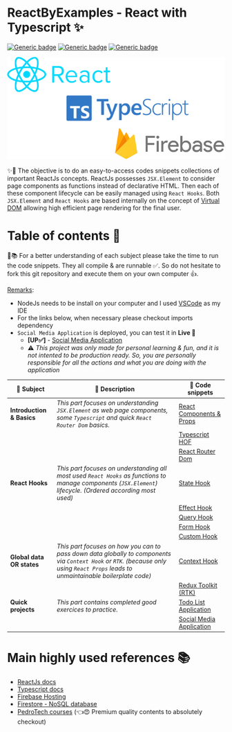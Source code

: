 # ReactByExamples - React with Typescript ✨

[![Generic badge](https://img.shields.io/badge/ReactJs-18.2-darkblue.svg?style=plastic)](https://reactjs.org/)
[![Generic badge](https://img.shields.io/badge/Typescript-4.8-blue.svg?style=plastic)](https://www.typescriptlang.org/)
[![Generic badge](https://img.shields.io/badge/NodeJs-16.18-darkgreen.svg?style=plastic)](https://nodejs.org/en/)

<p align="center">
  <img src="docs/front-img.png" />
</p>

✨👾 The objective is to do an easy-to-access codes snippets collections of important ReactJs concepts. ReactJs possesses `JSX.Element` to consider page components as functions instead of declarative HTML. Then each of these component lifecycle can be easily managed using `React Hooks`. Both `JSX.Element` and `React Hooks` are based internally on the concept of [Virtual DOM](https://reactjs.org/docs/faq-internals.html) allowing high efficient page rendering for the final user.

# Table of contents 📃

🔎📚 For a better understanding of each subject please take the time to run the code snippets.
They all compile & are runnable ✅.
So do not hesitate to fork this git repository and execute them on your own computer 👍.

<ins>Remarks</ins>:

- NodeJs needs to be install on your computer and I used [VSCode](https://code.visualstudio.com/) as my IDE
- For the links below, when necessary please checkout imports dependency
- `Social Media Application` is deployed, you can test it in **Live 🔴**
  - **\[UP✅\]** - [Social Media Application](https://reactbyexamples-87316.web.app/)
  - ⚠️ _This project was only made for personal learning & fun, and it is not intented to be production ready. So, you are personally responsible for all the actions and what you are doing with the application_

| 🔎 Subject                | 📃 Description                                                                                                                                                                       | 👾 Code snippets                                       |
| ------------------------- | ------------------------------------------------------------------------------------------------------------------------------------------------------------------------------------ | ------------------------------------------------------ |
| **Introduction & Basics** | _This part focuses on understanding `JSX.Element` as web page components, some `Typescript` and quick `React Router Dom` basics._                                                    | [React Components & Props](src/_0_components/App.tsx)  |
|                           |                                                                                                                                                                                      | [Typescript HOF](src/_1_hofarray_css/App.tsx)          |
|                           |                                                                                                                                                                                      | [React Router Dom](src/_5_router/App.tsx)              |
| **React Hooks**           | _This part focuses on understanding all most used `React Hooks` as functions to manage components (`JSX.Element`) lifecycle. (Ordered according most used)_                          | [State Hook](src/_2_statehook/App.tsx)                 |
|                           |                                                                                                                                                                                      | [Effect Hook](src/_4_effecthook_fetchapi/App.tsx)      |
|                           |                                                                                                                                                                                      | [Query Hook](src/_7_queryhook/App.tsx)                 |
|                           |                                                                                                                                                                                      | [Form Hook](src/_8_formhook/App.tsx)                   |
|                           |                                                                                                                                                                                      | [Custom Hook](src/_9_customhook/App.tsx)               |
| **Global data OR states** | _This part focuses on how you can to pass down data globally to components via `Context Hook` or `RTK`. (because only using `React Props` leads to unmaintainable boilerplate code)_ | [Context Hook](src/_6_contexthook/App.tsx)             |
|                           |                                                                                                                                                                                      | [Redux Toolkit (RTK)](src/_10_reduxtoolkit/App.tsx)    |
| **Quick projects**        | _This part contains completed good exercices to practice._                                                                                                                           | [Todo List Application](src/_3_todolistapp/App.tsx)    |
|                           |                                                                                                                                                                                      | [Social Media Application](src/_11_e2ecrudapp/App.tsx) |

# Main highly used references 📚

- [ReactJs docs](https://reactjs.org/docs/getting-started.html)
- [Typescript docs](https://www.typescriptlang.org/docs/)
- [Firebase Hosting](https://firebase.google.com/docs/hosting)
- [Firestore - NoSQL database](https://firebase.google.com/docs/firestore)
- [PedroTech courses](https://www.youtube.com/@PedroTechnologies/featured) (👈😍 Premium quality contents to absolutely checkout)
